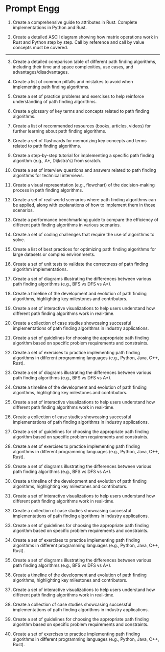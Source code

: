 # Prompt Engg

1. Create a comprehensive guide to attributes in Rust. Complete implementations in Python and Rust.

2. Create a detailed ASCII diagram showing how matrix operations work in Rust and Python step by step. Call by reference and call by value concepts must be covered.

------------------------

3. Create a detailed comparison table of different path finding algorithms, including their time and space complexities, use cases, and advantages/disadvantages.

4. Create a list of common pitfalls and mistakes to avoid when implementing path finding algorithms.

5. Create a set of practice problems and exercises to help reinforce understanding of path finding algorithms.

6. Create a glossary of key terms and concepts related to path finding algorithms.

7. Create a list of recommended resources (books, articles, videos) for further learning about path finding algorithms.

8. Create a set of flashcards for memorizing key concepts and terms related to path finding algorithms.

9. Create a step-by-step tutorial for implementing a specific path finding algorithm (e.g., A*, Dijkstra's) from scratch.

10. Create a set of interview questions and answers related to path finding algorithms for technical interviews.

11. Create a visual representation (e.g., flowchart) of the decision-making process in path finding algorithms.

12. Create a set of real-world scenarios where path finding algorithms can be applied, along with explanations of how to implement them in those scenarios.

13. Create a performance benchmarking guide to compare the efficiency of different path finding algorithms in various scenarios.

14. Create a set of coding challenges that require the use of algorithms to solve.

15. Create a list of best practices for optimizing path finding algorithms for large datasets or complex environments.

16. Create a set of unit tests to validate the correctness of path finding algorithm implementations.

17. Create a set of diagrams illustrating the differences between various path finding algorithms (e.g., BFS vs DFS vs A*).

18. Create a timeline of the development and evolution of path finding algorithms, highlighting key milestones and contributors.

19. Create a set of interactive visualizations to help users understand how different path finding algorithms work in real-time.

20. Create a collection of case studies showcasing successful implementations of path finding algorithms in industry applications.

21. Create a set of guidelines for choosing the appropriate path finding algorithm based on specific problem requirements and constraints.

22. Create a set of exercises to practice implementing path finding algorithms in different programming languages (e.g., Python, Java, C++, Rust).

23. Create a set of diagrams illustrating the differences between various path finding algorithms (e.g., BFS vs DFS vs A*).

24. Create a timeline of the development and evolution of path finding algorithms, highlighting key milestones and contributors.

25. Create a set of interactive visualizations to help users understand how different path finding algorithms work in real-time.

26. Create a collection of case studies showcasing successful implementations of path finding algorithms in industry applications.

27. Create a set of guidelines for choosing the appropriate path finding algorithm based on specific problem requirements and constraints.

28. Create a set of exercises to practice implementing path finding algorithms in different programming languages (e.g., Python, Java, C++, Rust).

29. Create a set of diagrams illustrating the differences between various path finding algorithms (e.g., BFS vs DFS vs A*).

30. Create a timeline of the development and evolution of path finding algorithms, highlighting key milestones and contributors.

31. Create a set of interactive visualizations to help users understand how different path finding algorithms work in real-time.

32. Create a collection of case studies showcasing successful implementations of path finding algorithms in industry applications.

33. Create a set of guidelines for choosing the appropriate path finding algorithm based on specific problem requirements and constraints.

34. Create a set of exercises to practice implementing path finding algorithms in different programming languages (e.g., Python, Java, C++, Rust).

35. Create a set of diagrams illustrating the differences between various path finding algorithms (e.g., BFS vs DFS vs A*).

36. Create a timeline of the development and evolution of path finding algorithms, highlighting key milestones and contributors.

37. Create a set of interactive visualizations to help users understand how different path finding algorithms work in real-time.

38. Create a collection of case studies showcasing successful implementations of path finding algorithms in industry applications.

39. Create a set of guidelines for choosing the appropriate path finding algorithm based on specific problem requirements and constraints.

40. Create a set of exercises to practice implementing path finding algorithms in different programming languages (e.g., Python, Java, C++, Rust).
